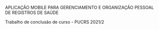 APLICAÇÃO MOBILE PARA GERENCIAMENTO E ORGANIZAÇÃO PESSOAL DE REGISTROS DE SAÚDE

Trabalho de conclusão de curso - PUCRS 2021/2
